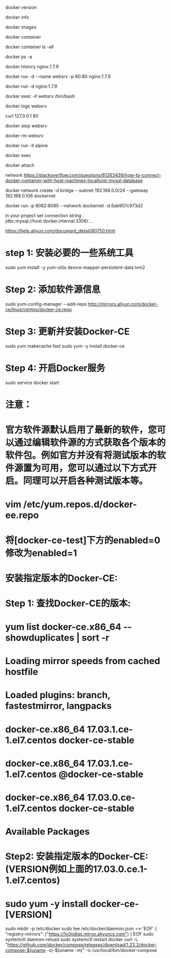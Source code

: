 docker version

docker info

docker images

docker container

docker container ls -all

docker ps -a

docker history nginx:1.7.9

docker run -d  --name websrv -p 80:80 nginx:1.7.9 

docker run -d  nginx:1.7.9 

docker exec -it  websrv  /bin/bash

docker logs websrv

curl 127.0.0.1  80

docker stop websrv

docker rm websrv







docker run -it alpine

docker exec 

docker attach


network
https://stackoverflow.com/questions/61263439/how-to-connect-docker-container-with-host-machines-localhost-mysql-database

docker network create -d bridge --subnet 192.168.0.0/24 --gateway 192.168.0.106 dockernet

docker run -p 8082:8080 --network dockernet -d 6ab907c973d2

in your project set connection string : jdbc:mysql://host.docker.internal:3306/....




https://help.aliyun.com/document_detail/60750.html
# step 1: 安装必要的一些系统工具
sudo yum install -y yum-utils device-mapper-persistent-data lvm2
# Step 2: 添加软件源信息
sudo yum-config-manager --add-repo http://mirrors.aliyun.com/docker-ce/linux/centos/docker-ce.repo
# Step 3: 更新并安装Docker-CE
sudo yum makecache fast
sudo yum -y install docker-ce
# Step 4: 开启Docker服务
sudo service docker start
# 注意：
# 官方软件源默认启用了最新的软件，您可以通过编辑软件源的方式获取各个版本的软件包。例如官方并没有将测试版本的软件源置为可用，您可以通过以下方式开启。同理可以开启各种测试版本等。
# vim /etc/yum.repos.d/docker-ee.repo
# 将[docker-ce-test]下方的enabled=0修改为enabled=1
#
# 安装指定版本的Docker-CE:
# Step 1: 查找Docker-CE的版本:
# yum list docker-ce.x86_64 --showduplicates | sort -r
# Loading mirror speeds from cached hostfile
# Loaded plugins: branch, fastestmirror, langpacks
# docker-ce.x86_64 17.03.1.ce-1.el7.centos docker-ce-stable
# docker-ce.x86_64 17.03.1.ce-1.el7.centos @docker-ce-stable
# docker-ce.x86_64 17.03.0.ce-1.el7.centos docker-ce-stable
# Available Packages
# Step2: 安装指定版本的Docker-CE: (VERSION例如上面的17.03.0.ce.1-1.el7.centos)
# sudo yum -y install docker-ce-[VERSION]

sudo mkdir -p /etc/docker sudo tee /etc/docker/daemon.json <<-'EOF' { "registry-mirrors": ["https://1o0js6qs.mirror.aliyuncs.com"] } EOF 
sudo systemctl daemon-reload sudo systemctl restart docker
curl -L "https://github.com/docker/compose/releases/download/1.23.2/docker-compose-$(uname -s)-$(uname -m)" -o /usr/local/bin/docker-compose




